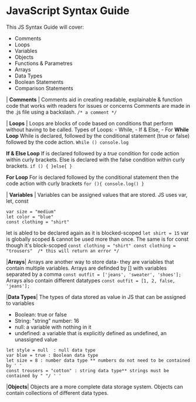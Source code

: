 # JavaScript Syntax Guide

This JS Syntax Guide will cover:
- Comments
- Loops
- Variables
- Objects
- Functions & Parametres 
- Arrays
- Data Types
- Boolean Statements
- Comparison Statements

| **Comments** |
Comments aid in creating readable, explainable & function code that works with readers for issues or concerns
Comments are made in the .js file using a backslash.
`/* a comment */`


| **Loops** |
Loops are blocks of code based on conditions that perform without having to be called. 
Types of Loops: - While, - If & Else, - For
**While Loop**
While is declared, followed by the conditional statement (true or false) followed by the code action.
`While ()
console.log`

**If & Else Loop**
If is declared followed by a *true* condition for code action within curly brackets. Else is declared with the false condition within curly brackets.
`if () {
}else{
}`

**For Loop**
For is declared followed by the conditional statement then the code action with curly brackets
`for (){
  console.log()
}`

| **Variables** |
Variables can be assigned values that are stored. JS uses var, let, const
```
var size = "medium"
let color = "blue"
const clothing = "shirt"
```
let is abled to be declared again as it is blocked-scoped
`let shirt = 15`
var is globally scoped & cannot be used more than once. The same is for const though it's block-scoped
`const clothing = "shirt"
const clothing = "trousers"  /* this will return an error */`

|**Arrays**|
Arrays are another way to store data- they are variables that contain multiple variables. 
Arrays are definded by [] with variables separated by a comma
`const outfit = ['jeans', 'sweater', 'shoes'];`
Arrays also contain different datatypes
`const outfit = [1, 2, false, 'jeans'];`

|**Data Types**|
The types of data stored as value in JS that can be assigned to variables
- Boolean: true or false 
- String: "string" number: 16 
- null: a variable with nothing in it 
- undefined: a variable that is explicitly defined as undefined, an unassigned value
```
let style = null  : null data type
var blue = true : Boolean data type
let size = 8 : number data type ** numbers do not need to be contained by ' ' 
const trousers = "cotton" : string data type** strings must be contained by " "/ ' '
```
|**Objects**|
Objects are a more complete data storage system. Objects can contain collections of different data types.


